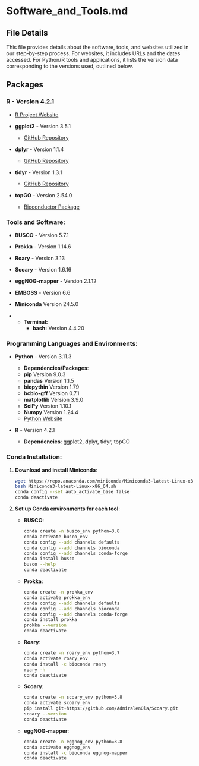 # Software_and_Tools.md

## File Details

This file provides details about the software, tools, and websites utilized in our step-by-step process. For websites, it includes URLs and the dates accessed. For Python/R tools and applications, it lists the version data corresponding to the versions used, outlined below.

## Packages

### **R** - Version 4.2.1
- [R Project Website](https://www.r-project.org)

- **ggplot2** - Version 3.5.1
  - [GitHub Repository](https://github.com/tidyverse/ggplot2?tab=readme-ov-file)

- **dplyr** - Version 1.1.4
  - [GitHub Repository](https://github.com/tidyverse/dplyr)

- **tidyr** - Version 1.3.1
  - [GitHub Repository](https://github.com/tidyverse/tidyr)

- **topGO** - Version 2.54.0
  - [Bioconductor Package](https://bioconductor.org/packages/release/bioc/html/topGO.html)

### Tools and Software:

- **BUSCO** - Version 5.7.1

- **Prokka** - Version 1.14.6

- **Roary** - Version 3.13

- **Scoary** - Version 1.6.16

- **eggNOG-mapper** - Version 2.1.12

- **EMBOSS** - Version 6.6

- **Miniconda** Version 24.5.0

- - **Terminal:**
    - **bash:** Version 4.4.20
 
### Programming Languages and Environments:

- **Python** - Version 3.11.3
  - **Dependencies/Packages**:
  - **pip** Version 9.0.3
  - **pandas** Version 1.1.5
  - **biopythin** Version 1.79
  - **bcbio-gff** Version 0.7.1
  - **matplotlib** Version 3.9.0
  - **SciPy** Version 1.10.1
  - **Numpy** Version 1.24.4 
  - [Python Website](https://www.python.org)

- **R** - Version 4.2.1
  - **Dependencies**: ggplot2, dplyr, tidyr, topGO
  



### Conda Installation:

1. **Download and install Miniconda**:
    ```bash
    wget https://repo.anaconda.com/miniconda/Miniconda3-latest-Linux-x86_64.sh
    bash Miniconda3-latest-Linux-x86_64.sh
    conda config --set auto_activate_base false
    conda deactivate
    ```

2. **Set up Conda environments for each tool**:

    - **BUSCO**:
        ```bash
        conda create -n busco_env python=3.8
        conda activate busco_env
        conda config --add channels defaults
        conda config --add channels bioconda
        conda config --add channels conda-forge
        conda install busco
        busco --help
        conda deactivate
        ```

    - **Prokka**:
        ```bash
        conda create -n prokka_env
        conda activate prokka_env
        conda config --add channels defaults
        conda config --add channels bioconda
        conda config --add channels conda-forge
        conda install prokka
        prokka --version
        conda deactivate
        ```

    - **Roary**:
        ```bash
        conda create -n roary_env python=3.7
        conda activate roary_env
        conda install -c bioconda roary
        roary -h
        conda deactivate
        ```

    - **Scoary**:
        ```bash
        conda create -n scoary_env python=3.8
        conda activate scoary_env
        pip install git+https://github.com/AdmiralenOla/Scoary.git
        scoary --version
        conda deactivate
        ```

    - **eggNOG-mapper**:
        ```bash
        conda create -n eggnog_env python=3.8
        conda activate eggnog_env
        conda install -c bioconda eggnog-mapper
        conda deactivate
        ```

